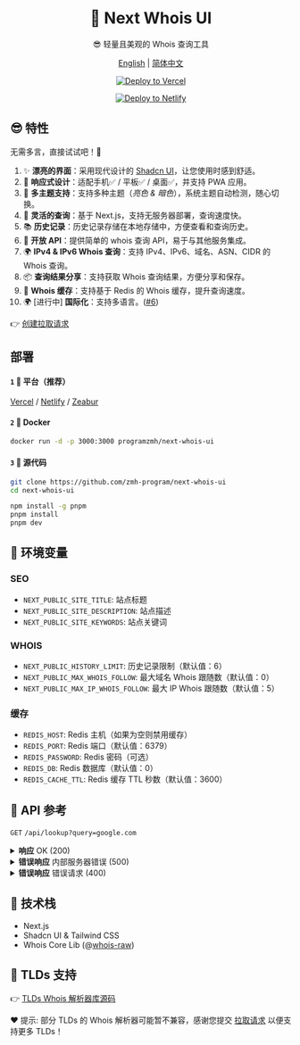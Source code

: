 
<div align="center">

# 🧪 Next Whois UI

😎 轻量且美观的 Whois 查询工具

[English](README.md) | [简体中文](README_CN.md)

[![Deploy to Vercel](https://vercel.com/button)](https://vercel.com/import/project?template=https://github.com/zmh-program/next-whois-ui)

[![Deploy to Netlify](https://www.netlify.com/img/deploy/button.svg)](https://app.netlify.com/start/deploy?repository=https://github.com/zmh-program/next-whois-ui)

</div>

## 😎 特性

无需多言，直接试试吧！🥳

1. ✨ **漂亮的界面**：采用现代设计的 [Shadcn UI](https://ui.shadcn.com)，让您使用时感到舒适。
2. 📱 **响应式设计**：适配手机✅ / 平板✅ / 桌面✅，并支持 PWA 应用。
3. 🌈 **多主题支持**：支持多种主题（*亮色 & 暗色*），系统主题自动检测，随心切换。
4. 🚀 **灵活的查询**：基于 Next.js，支持无服务器部署，查询速度快。
5. 📚 **历史记录**：历史记录存储在本地存储中，方便查看和查询历史。
6. 📡 **开放 API**：提供简单的 whois 查询 API，易于与其他服务集成。
7. 🌍 **IPv4 & IPv6 Whois 查询**：支持 IPv4、IPv6、域名、ASN、CIDR 的 Whois 查询。
8. 📦 **查询结果分享**：支持获取 Whois 查询结果，方便分享和保存。
9. 📡 **Whois 缓存**：支持基于 Redis 的 Whois 缓存，提升查询速度。
10. 🌍 [进行中] **国际化**：支持多语言。([#6](https://github.com/zmh-program/next-whois-ui/issues/6))

👉 [创建拉取请求](https://github.com/zmh-program/next-whois-ui/pulls)

## 部署

#### `1` 🚀 平台（推荐）

[Vercel](https://vercel.com/import/project?template=https://github.com/zmh-program/next-whois-ui) / [Netlify](https://app.netlify.com/start/deploy?repository=https://github.com/zmh-program/next-whois-ui) / [Zeabur](https://zeabur.com/templates/UHCCCT)

#### `2` 🐳 Docker

```bash
docker run -d -p 3000:3000 programzmh/next-whois-ui
```

#### `3` 🔨 源代码

```bash
git clone https://github.com/zmh-program/next-whois-ui
cd next-whois-ui

npm install -g pnpm
pnpm install
pnpm dev
```

## 📏 环境变量

### SEO

- `NEXT_PUBLIC_SITE_TITLE`: 站点标题
- `NEXT_PUBLIC_SITE_DESCRIPTION`: 站点描述
- `NEXT_PUBLIC_SITE_KEYWORDS`: 站点关键词

### WHOIS

- `NEXT_PUBLIC_HISTORY_LIMIT`: 历史记录限制（默认值：6）
- `NEXT_PUBLIC_MAX_WHOIS_FOLLOW`: 最大域名 Whois 跟随数（默认值：0）
- `NEXT_PUBLIC_MAX_IP_WHOIS_FOLLOW`: 最大 IP Whois 跟随数（默认值：5）

### 缓存

- `REDIS_HOST`: Redis 主机（如果为空则禁用缓存）
- `REDIS_PORT`: Redis 端口（默认值：6379）
- `REDIS_PASSWORD`: Redis 密码（可选）
- `REDIS_DB`: Redis 数据库（默认值：0）
- `REDIS_CACHE_TTL`: Redis 缓存 TTL 秒数（默认值：3600）

## 📝 API 参考

`GET` `/api/lookup?query=google.com`

<details>
<summary><strong>响应</strong> OK (200)</summary>

```json
{
  "time": 1.547,
  "status": true,
  "cached": false,
  "result": {
    "domain": "GOOGLE.COM",
    "registrar": "MarkMonitor Inc.",
    "registrarURL": "http://www.markmonitor.com",
    "ianaId": "292",
    "whoisServer": "whois.markmonitor.com",
    "updatedDate": "2019-09-09T15:39:04.000Z",
    "creationDate": "1997-09-15T04:00:00.000Z",
    "expirationDate": "2028-09-14T04:00:00.000Z",
    "status": [
      {
        "status": "clientDeleteProhibited",
        "url": "https://icann.org/epp#clientDeleteProhibited"
      },
      {
        "status": "clientTransferProhibited",
        "url": "https://icann.org/epp#clientTransferProhibited"
      },
      {
        "status": "clientUpdateProhibited",
        "url": "https://icann.org/epp#clientUpdateProhibited"
      },
      {
        "status": "serverDeleteProhibited",
        "url": "https://icann.org/epp#serverDeleteProhibited"
      },
      {
        "status": "serverTransferProhibited",
        "url": "https://icann.org/epp#serverTransferProhibited"
      },
      {
        "status": "serverUpdateProhibited",
        "url": "https://icann.org/epp#serverUpdateProhibited"
      }
    ],
    "nameServers": [
      "NS1.GOOGLE.COM",
      "NS2.GOOGLE.COM",
      "NS3.GOOGLE.COM",
      "NS4.GOOGLE.COM"
    ],
    "registrantOrganization": "Unknown",
    "registrantProvince": "Unknown",
    "registrantCountry": "Unknown",
    "registrantPhone": "+1 2086851750",
    "registrantEmail": "Unknown",
    "rawWhoisContent": "..."
  }
}
```

</details>

<details>
<summary><strong>错误响应</strong> 内部服务器错误 (500)</summary>

```json
{
  "time": 0.609,
  "status": false,
  "error": "No match for domain google.notfound (e.g. domain is not registered)"
}
```

</details>

<details>
<summary><strong>错误响应</strong> 错误请求 (400)</summary>

```json
{
  "time": -1,
  "status": false,
  "error": "Query is required"
}
```

</details>

## 🧠 技术栈

- Next.js
- Shadcn UI & Tailwind CSS
- Whois Core Lib (@[whois-raw](https://www.npmjs.com/package/whois-raw))

## 💪 TLDs 支持

👉 [TLDs Whois 解析器库源码](./src/lib/whois/lib.ts)

❤ 提示: 部分 TLDs 的 Whois 解析器可能暂不兼容，感谢您提交 [拉取请求](https://github.com/zmh-program/next-whois-ui/pulls) 以便支持更多 TLDs！

